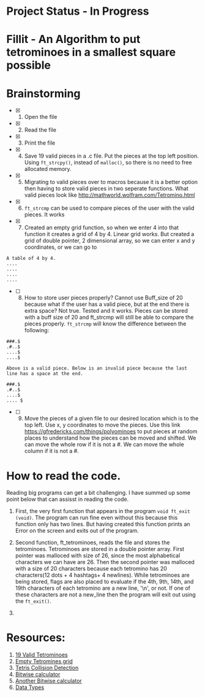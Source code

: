 # Project Status - In Progress
# Fillit - An Algorithm to put tetrominoes in a smallest square possible

# Brainstorming
- [X] 1. Open the file
- [X] 2. Read the file
- [X] 3. Print the file
- [X] 4. Save 19 valid pieces in a .c file. Put the pieces at the top left position. Using `ft_strcpy()`, instead of `malloc()`, so there is no need to free allocated memory.
- [X] 5. Migrating to valid pieces over to macros because it is a better option then having to store valid pieces in two seperate functions. What valid pieces look like http://mathworld.wolfram.com/Tetromino.html
- [X] 6. `ft_strcmp` can be used to compare pieces of the user with the valid pieces. It works
- [X] 7. Created an empty grid function, so when we enter 4 into that function it creates a grid of 4 by 4. Linear grid works. But created a grid of double pointer, 2 dimensional array, so we can enter x and y coordinates, or we can go to 
```
A table of 4 by 4. 
....
....
....
....
````
- [ ] 8. How to store user pieces properly? Cannot use Buff_size of 20 because what if the user has a valid piece, but at the end there is extra space? Not true. Tested and it works. Pieces can be stored with a buff size of 20 and ft_strcmp will still be able to compare the pieces properly. `ft_strcmp` will know the difference between the following:

```
###.$
.#..$
....$
....$

Above is a valid piece. Below is an invalid piece because the last line has a space at the end.

###.$
.#..$
....$
.... $
```

- [ ] 9. Move the pieces of a given file to our desired location which is to the top left. Use x, y coordinates to move the pieces. Use this link https://gfredericks.com/things/polyominoes to put pieces at random places to understand how the pieces can be moved and shifted. We can move the whole row if it is not a #. We can move the whole column if it is not a #.

# How to read the code.
Reading big programs can get a bit challenging. I have summed up some point below that can assisst in reading the code.

1. First, the very first function that appears in the program `` void ft_exit (void) ``. The program can run fine even without this because this function only has two lines. But having created this function prints an Error on the screen and exits out of the program.

2. Second function, ft_tetrominoes, reads the file and stores the tetrominoes. Tetrominoes are stored in a double pointer array. First pointer was malloced with size of 26, since the most alphabetical characters we can have are 26. Then the second pointer was malloced with a size of 20 characters because each tetromino has 20 characters(12 dots + 4 hashtags+ 4 newlines). While tetrominoes are being stored, flags are also placed to evaluate if the 4th, 9th, 14th, and 19th characters of each tetromino are a new line, '\n', or not. If one of these characters are not a new_line then the program will exit out using the ``ft_exit()``.

3. 

# Resources:
1. [19 Valid Tetrominoes](http://mathworld.wolfram.com/Tetromino.html)
2. [Empty Tetromines grid](https://gfredericks.com/things/polyominoes)
3. [Tetris Collision Detection](https://gamedevelopment.tutsplus.com/tutorials/implementing-tetris-collision-detection--gamedev-852)
4. [Bitwise calculator](https://www.binaryconvert.com/convert_unsigned_short.html)
5. [Another Bitwise calculator](http://bitwisecmd.com/)
6. [Data Types](https://docs.oracle.com/javase/tutorial/java/nutsandbolts/datatypes.html)


